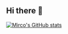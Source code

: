 ## Hi there 👋

[![Mirco's GitHub stats](https://github-readme-stats.vercel.app/api?username=mircohoehne)](https://github.com/mircohoehne/github-readme-stats)

[//]: # (![Top Languages]&#40;https://github-readme-stats.vercel.app/api/top-langs/?username=mircohoehne&layout=compact&theme=radical&#41;)


<!--
**mircohoehne/mircohoehne** is a ✨ _special_ ✨ repository because its `README.md` (this file) appears on your GitHub profile.

Here are some ideas to get you started:

- 🔭 I’m currently working on ...
- 🌱 I’m currently learning ...
- 👯 I’m looking to collaborate on ...
- 🤔 I’m looking for help with ...
- 💬 Ask me about ...
- 📫 How to reach me: ...
- 😄 Pronouns: ...
- ⚡ Fun fact: ...
-->

